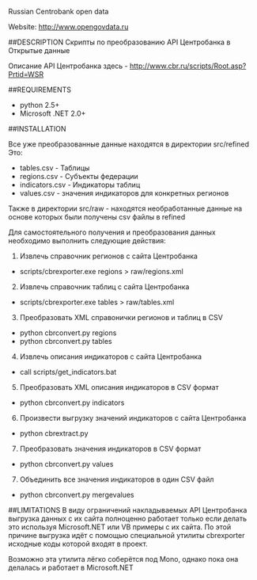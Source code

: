 Russian Centrobank open data

Website: http://www.opengovdata.ru

##DESCRIPTION
Скрипты по преобразованию API Центробанка в Открытые данные

Описание API Центробанка здесь - http://www.cbr.ru/scripts/Root.asp?Prtid=WSR

##REQUIREMENTS

- python 2.5+
- Microsoft .NET 2.0+


##INSTALLATION

Все уже преобразованные данные находятся в директории src/refined
Это:
 - tables.csv   - Таблицы 
 - regions.csv  - Субъекты федерации 
 - indicators.csv - Индикаторы таблиц
 - values.csv - значения индикаторов для конкретных регионов
 
Также в директории src/raw - находятся необработанные данные на 
основе которых были получены csv файлы в refined

Для самостоятельного получения и преобразования данных необходимо 
выполнить следующие действия:
1. Извлечь справочник регионов с сайта Центробанка
- scripts/cbrexporter.exe regions > raw/regions.xml

2. Извлечь справочник таблиц с сайта Центробанка
- scripts/cbrexporter.exe tables > raw/tables.xml

3. Преобразовать XML справонички регионов и таблиц в CSV  
- python cbrconvert.py regions
- python cbrconvert.py tables

4. Извлечь описания индикаторов с сайта Центробанка
- call scripts/get_indicators.bat

5. Преобразовать XML описания индикаторов в CSV формат
- python cbrconvert.py indicators

6. Произвести выгрузку значений индикаторов с сайта Центробанка
- python cbrextract.py

7. Преобразовать значения индикаторов в CSV формат 
- python cbrconvert.py values

7. Объединить все значения индикаторов в один CSV файл 
- python cbrconvert.py mergevalues


##LIMITATIONS
В виду ограничений накладываемых API Центробанка выгрузка данных с их 
сайта полноценно работает только если делать это используя Microsoft.NET
или VB примеры с их сайта. 
По этой причине выгрузка идёт с помощью специальной утилиты cbrexporter 
исходные коды которой входят в проект.

Возможно эта утилита лёгко соберётся под Mono, однако пока она делалась 
и работает в Microsoft.NET
 






